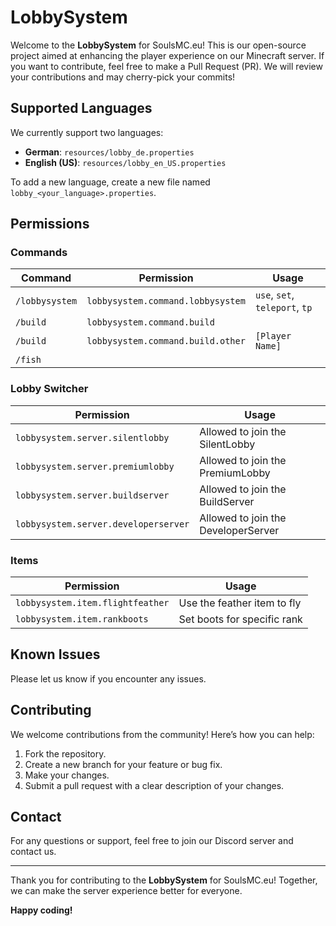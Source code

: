 # LobbySystem

Welcome to the **LobbySystem** for SoulsMC.eu! This is our open-source project aimed at enhancing the player experience on our Minecraft server. If you want to contribute, feel free to make a Pull Request (PR). We will review your contributions and may cherry-pick your commits!

## Supported Languages

We currently support two languages:

- **German**: `resources/lobby_de.properties`
- **English (US)**: `resources/lobby_en_US.properties`

To add a new language, create a new file named `lobby_<your_language>.properties`.

## Permissions

### Commands

| Command        | Permission                        | Usage                          |
|----------------|-----------------------------------|--------------------------------|
| `/lobbysystem` | `lobbysystem.command.lobbysystem` | `use`, `set`, `teleport`, `tp` |
| `/build`       | `lobbysystem.command.build`       |                                |
| `/build`       | `lobbysystem.command.build.other` | `[Player Name]`                |
| `/fish`        |                                   |                                |

### Lobby Switcher

| Permission                           | Usage                               |
|--------------------------------------|-------------------------------------|
| `lobbysystem.server.silentlobby`     | Allowed to join the SilentLobby     |
| `lobbysystem.server.premiumlobby`    | Allowed to join the PremiumLobby    |
| `lobbysystem.server.buildserver`     | Allowed to join the BuildServer     |
| `lobbysystem.server.developerserver` | Allowed to join the DeveloperServer |

### Items

| Permission                       | Usage                       |
|----------------------------------|-----------------------------|
| `lobbysystem.item.flightfeather` | Use the feather item to fly |
| `lobbysystem.item.rankboots`     | Set boots for specific rank |


## Known Issues

Please let us know if you encounter any issues.

## Contributing

We welcome contributions from the community! Here’s how you can help:

1. Fork the repository.
2. Create a new branch for your feature or bug fix.
3. Make your changes.
4. Submit a pull request with a clear description of your changes.

## Contact

For any questions or support, feel free to join our Discord server and contact us.

---

Thank you for contributing to the **LobbySystem** for SoulsMC.eu! Together, we can make the server experience better for everyone.

**Happy coding!**
